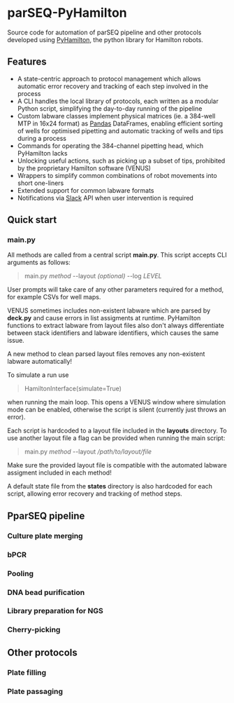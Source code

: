 # parSEQ-PyHamilton

Source code for automation of parSEQ pipeline and other protocols developed using [PyHamilton](https://github.com/dgretton/pyhamilton), the python library for Hamilton robots.

## Features

- A state-centric approach to protocol management which allows automatic error recovery and tracking of each step involved in the process
- A CLI handles the local library of protocols, each written as a modular Python script, simplifying the day-to-day running of the pipeline
- Custom labware classes implement physical matrices (ie. a 384-well MTP in 16x24 format) as [Pandas](https://pandas.pydata.org/) DataFrames, enabling efficient sorting of wells for optimised pipetting and automatic tracking of wells and tips during a process
- Commands for operating the 384-channel pipetting head, which PyHamilton lacks
- Unlocking useful actions, such as picking up a subset of tips, prohibited by the proprietary Hamilton software (VENUS)
- Wrappers to simplify common combinations of robot movements into short one-liners
- Extended support for common labware formats
- Notifications via [Slack](https://slack.com/) API when user intervention is required

## Quick start

### main.py

All methods are called from a central script **main.py**. This script accepts CLI arguments as follows:

> main.py _method_ --layout _(optional)_ --log _LEVEL_

User prompts will take care of any other parameters required for a method, for example CSVs for well maps.

VENUS sometimes includes non-existent labware which are parsed by **deck.py** and cause errors in list assigments at runtime. PyHamilton functions to extract labware from layout files also don't always differentiate between stack identifiers and labware identifiers, which causes the same issue.

A new method to clean parsed layout files removes any non-existent labware automatically!

To simulate a run use

> HamiltonInterface(simulate=True)

when running the main loop. This opens a VENUS window where simulation mode can be enabled, otherwise the script is silent (currently just throws an error).

Each script is hardcoded to a layout file included in the **layouts** directory. To use another layout file a flag can be provided when running the main script:
> main.py _method_ --layout _/path/to/layout/file_

Make sure the provided layout file is compatible with the automated labware assigment included in each method!

A default state file from the **states** directory is also hardcoded for each script, allowing error recovery and tracking of method steps.

## PparSEQ pipeline

### Culture plate merging

### bPCR

### Pooling

### DNA bead purification

### Library preparation for NGS

### Cherry-picking

## Other protocols

### Plate filling

### Plate passaging
